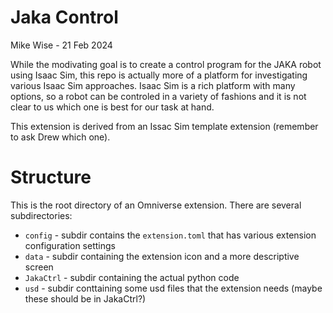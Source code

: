 # Jaka Control
Mike Wise - 21 Feb 2024

While the modivating goal is to create a control program for the JAKA robot using Isaac Sim,
this repo is actually more of a platform for investigating various Isaac Sim approaches.
Isaac Sim is a rich platform with many options, so a robot can be controled in a variety of
fashions and it is not clear to us which one is best for our task at hand.

This extension is derived from an Issac Sim template extension (remember to ask Drew which one).

# Structure
This is the root directory of an Omniverse extension. There are several subdirectories:

- `config` - subdir contains the `extension.toml` that has various extension configuration settings
- `data` - subdir containing the extension icon and a more descriptive screen
- `JakaCtrl` - subdir containing the actual python code
- `usd` - subdir conttaining some usd files that the extension needs (maybe these should be in JakaCtrl?)
